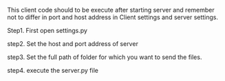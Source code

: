 
This client code should to be execute after starting server and remember not to differ in port and host address in Client settings and server settings.


Step1. First open settings.py

step2. Set the host and port address of server

step3. Set the full path of folder for which you want to send the files.

step4. execute the server.py file